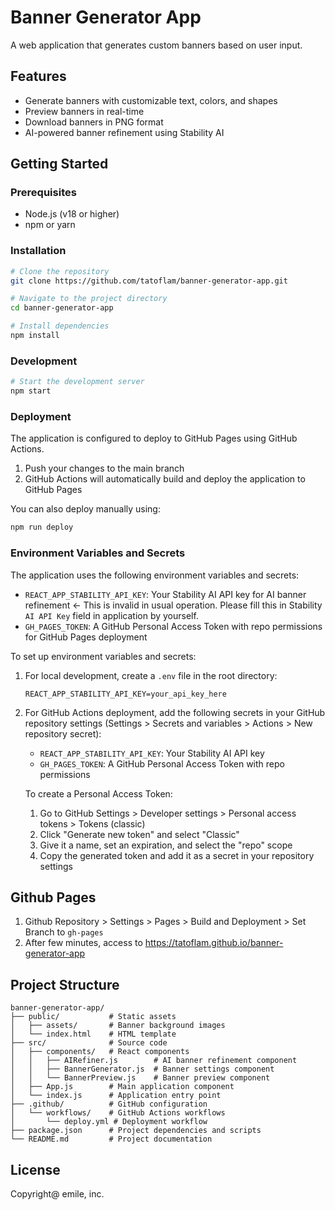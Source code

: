 # Banner Generator App

A web application that generates custom banners based on user input.

## Features
- Generate banners with customizable text, colors, and shapes
- Preview banners in real-time
- Download banners in PNG format
- AI-powered banner refinement using Stability AI

## Getting Started

### Prerequisites
- Node.js (v18 or higher)
- npm or yarn

### Installation
```bash
# Clone the repository
git clone https://github.com/tatoflam/banner-generator-app.git

# Navigate to the project directory
cd banner-generator-app

# Install dependencies
npm install
```

### Development
```bash
# Start the development server
npm start
```

### Deployment
The application is configured to deploy to GitHub Pages using GitHub Actions.

1. Push your changes to the main branch
2. GitHub Actions will automatically build and deploy the application to GitHub Pages

You can also deploy manually using:
```bash
npm run deploy
```

### Environment Variables and Secrets

The application uses the following environment variables and secrets:

- `REACT_APP_STABILITY_API_KEY`: Your Stability AI API key for AI banner refinement <- This is invalid in usual operation. Please fill this in Stability `AI API Key` field in application by yourself.  
- `GH_PAGES_TOKEN`: A GitHub Personal Access Token with repo permissions for GitHub Pages deployment

To set up environment variables and secrets:

1. For local development, create a `.env` file in the root directory:
   ```
   REACT_APP_STABILITY_API_KEY=your_api_key_here
   ```

2. For GitHub Actions deployment, add the following secrets in your GitHub repository settings (Settings > Secrets and variables > Actions > New repository secret):
   - `REACT_APP_STABILITY_API_KEY`: Your Stability AI API key
   - `GH_PAGES_TOKEN`: A GitHub Personal Access Token with repo permissions
   
   To create a Personal Access Token:
   1. Go to GitHub Settings > Developer settings > Personal access tokens > Tokens (classic)
   2. Click "Generate new token" and select "Classic"
   3. Give it a name, set an expiration, and select the "repo" scope
   4. Copy the generated token and add it as a secret in your repository settings

## Github Pages

1. Github Repository > Settings > Pages > Build and Deployment  > Set Branch to `gh-pages`  
2. After few minutes, access to 
https://tatoflam.github.io/banner-generator-app


## Project Structure
```
banner-generator-app/
├── public/           # Static assets
│   ├── assets/       # Banner background images
│   └── index.html    # HTML template
├── src/              # Source code
│   ├── components/   # React components
│   │   ├── AIRefiner.js        # AI banner refinement component
│   │   ├── BannerGenerator.js  # Banner settings component
│   │   └── BannerPreview.js    # Banner preview component
│   ├── App.js        # Main application component
│   └── index.js      # Application entry point
├── .github/          # GitHub configuration
│   └── workflows/    # GitHub Actions workflows
│       └── deploy.yml # Deployment workflow
├── package.json      # Project dependencies and scripts
└── README.md         # Project documentation
```

## License
Copyright@ emile, inc.
